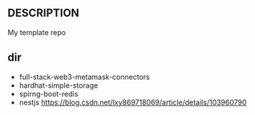 ## DESCRIPTION

My template repo

## dir

-   full-stack-web3-metamask-connectors
-   hardhat-simple-storage
-   spirng-boot-redis
-   nestjs https://blog.csdn.net/lxy869718069/article/details/103960790
